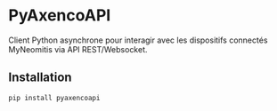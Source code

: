 # PyAxencoAPI

Client Python asynchrone pour interagir avec les dispositifs connectés MyNeomitis via API REST/Websocket.

## Installation

```bash
pip install pyaxencoapi
